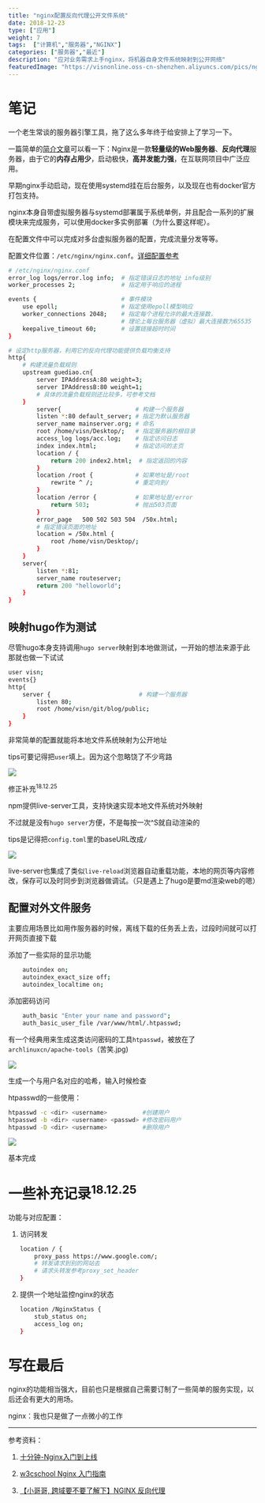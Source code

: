 ```yaml
---
title: "nginx配置反向代理公开文件系统"
date: 2018-12-23
type: ["应用"]
weight: 7
tags:  ["计算机","服务器","NGINX"]
categories: ["服务器","最近"]
description: "应对业务需求上手nginx，将机器自身文件系统映射到公开网络"
featuredImage: "https://visnonline.oss-cn-shenzhen.aliyuncs.com/pics/nginx/icon.jpg"
---
```


# 笔记

一个老生常谈的服务器引擎工具，拖了这么多年终于给安排上了学习一下。

一篇简单的[简介文章](http://blog.51cto.com/zhangfengzhe/2064524)可以看一下：Nginx是一款**轻量级的Web服务器**、**反向代理**服务器，由于它的**内存占用少**，启动极快，**高并发能力强**，在互联网项目中广泛应用。

早期nginx手动启动，现在使用systemd挂在后台服务，以及现在也有docker官方打包支持。

nginx本身自带虚拟服务器与systemd部署属于系统单例，并且配合一系列的扩展模块来完成服务，可以使用docker多实例部署（为什么要这样呢）。

在配置文件中可以完成对多台虚拟服务器的配置，完成流量分发等等。

配置文件位置：``/etc/nginx/nginx.conf``。[详细配置参考](https://www.w3cschool.cn/nginx/nginx-d1aw28wa.html)

```bash
# /etc/nginx/nginx.conf
error_log logs/error.log info;  # 指定错误日志的地址 info级别
worker_processes 2;             # 指定用于响应的进程

events {                        # 事件模块
    use epoll;                  # 指定使用epoll模型响应
    worker_connections 2048;    # 指定每个进程允许的最大连接数，
                                # 理论上每台服务器（虚拟）最大连接数为65535
    keepalive_timeout 60;       # 设置链接超时时间
}

# 设定http服务器，利用它的反向代理功能提供负载均衡支持
http{
    # 构建流量负载规则
    upstream guediao.cn{
        server IPAddressA:80 weight=3;
        server IPAddressB:80 weight=1;
        # 具体的流量负载规则还比较多，可参考文档
    }
        server{                     # 构建一个服务器
        listen *:80 default_server; # 指定为默认服务器
        server_name mainserver.org; # 命名
        root /home/visn/Desktop/;   # 指定服务器的根目录
        access_log logs/acc.log;    # 指定访问日志
        index index.html;           # 指定访问的主页
        location / {
            return 200 index2.html;  # 指定返回的内容
        }
        location /root {            # 如果地址是/root
            rewrite ^ /;            # 重定向到/
        }
        location /error {           # 如果地址是/error
            return 503;             # 抛出503页面
        }
        error_page   500 502 503 504  /50x.html;
        # 指定错误页面的地址
        location = /50x.html {
            root /home/visn/Desktop/;
        }
    }
    server{
        listen *:81;
        server_name routeserver;
        return 200 "helloworld";
    }
}
```
## 映射hugo作为测试

尽管hugo本身支持调用``hugo server``映射到本地做测试，一开始的想法来源于此那就也做一下试试

```bash
user visn;
events{}
http{
    server {                         # 构建一个服务器
        listen 80;   
        root /home/visn/git/blog/public;
    }
}
```

非常简单的配置就能将本地文件系统映射为公开地址

tips可要记得把``user``填上。因为这个忽略饶了不少弯路

![](https://visnonline.oss-cn-shenzhen.aliyuncs.com/pics/nginx/01.png)

修正补充<sup>18.12.25</sup>

npm提供live-server工具，支持快速实现本地文件系统对外映射

不过就是没有``hugo server``方便，不是每按一次^S就自动渲染的

tips是记得把``config.toml``里的baseURL改成``/``

![](https://visnonline.oss-cn-shenzhen.aliyuncs.com/pics/nginx/04.png)

live-server也集成了类似``live-reload``浏览器自动重载功能，本地的网页等内容修改，保存可以及时同步到浏览器做调试。（只是遇上了hugo是要md渲染web的嗯）

## 配置对外文件服务

主要应用场景比如用作服务器的时候，离线下载的任务丢上去，过段时间就可以打开网页直接下载

添加了一些实际的显示功能
```bash
    autoindex on;
    autoindex_exact_size off;
    autoindex_localtime on;
```

添加密码访问
```bash
    auth_basic "Enter your name and password";
    auth_basic_user_file /var/www/html/.htpasswd;
```
有一个经典用来生成这类访问密码的工具``htpasswd``，被放在了``archlinuxcn/apache-tools``（苦笑.jpg)

![](https://visnonline.oss-cn-shenzhen.aliyuncs.com/pics/nginx/02.png)

生成一个与用户名对应的哈希，输入时候检查

htpasswd的一些使用：
```bash
htpasswd -c <dir> <username>          #创建用户
htpasswd -b <dir> <username> <passwd> #修改密码用户
htpasswd -D <dir> <username>          #删除用户
```

![](https://visnonline.oss-cn-shenzhen.aliyuncs.com/pics/nginx/03.png)

基本完成

# 一些补充记录<sup>18.12.25</sup>

功能与对应配置：

1. 访问转发

    ```bash
    location / {
        proxy_pass https://www.google.com/;
        # 转发请求到别的网站去
        # 请求头转发参考proxy_set_header
    }
    ```

2. 提供一个地址监控nginx的状态

    ```bash
    location /NginxStatus {
        stub_status on;
        access_log on;
    }
    ```


# 写在最后
nginx的功能相当强大，目前也只是根据自己需要订制了一些简单的服务实现，以后还会有更大的用场。

nginx：我也只是做了一点微小的工作

---
参考资料：

1. [十分钟-Nginx入门到上线](https://juejin.im/post/58846fceb123db7389d2b70e)

2. [w3cschool Nginx 入门指南](https://www.w3cschool.cn/nginx/)

3. [【小哥哥, 跨域要不要了解下】NGINX 反向代理](https://juejin.im/post/5c0e6d606fb9a049f66bf246)